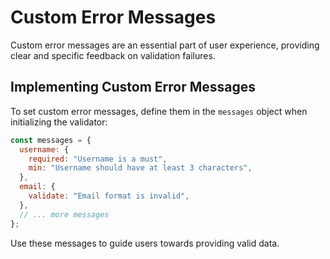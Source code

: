 # Custom Error Messages

Custom error messages are an essential part of user experience, providing clear and specific feedback on validation failures.

## Implementing Custom Error Messages

To set custom error messages, define them in the `messages` object when initializing the validator:

```javascript
const messages = {
  username: {
    required: "Username is a must",
    min: "Username should have at least 3 characters",
  },
  email: {
    validate: "Email format is invalid",
  },
  // ... more messages
};
```

Use these messages to guide users towards providing valid data.
